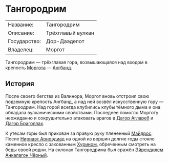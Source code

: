 # Тангородрим

|               |                   |
|---------------|-------------------|
|Название:      |Тангородрим        |
|Описание:      |Трёхглавый вулкан  |
|Государство:   |Дор-Даэделот       |
|Владелец:      |Моргот             |

Тангородрим — трёхглавая гора, возвышающаяся над входом в крепость
[Моргота](Личности/Моргот.md) — [Ангбанд](Ангбанд.md).

## История

После своего бегства из Валинора, Моргот вновь отстроил свою подземную
крепость Ангбанд, а над ней возвёл искусственную гору — Тангородрим. Над горой
всегда клубились клубы тёмного дыма и она обладала вулканическими свойствами.
Последнее помогло Морготу неожиданно и сокрушительно атаковать врагов в
[Дагор Аглареб](Войны/Вторая%20Война.md) и
[Дагор Браголлах](Войны/Третья%20Война.md).

К утесам горы был прикован за правую руку плененный
[Майдрос](Личности/Майдрос.md). После
[Нирнаэт Арноэдиад](Войны/Четвертая%20Война.md) на одной из вершин долгие годы
стояло каменное кресло с закованным [Хурином](Личности/Хурин.md), обреченным
смотреть на беды своей родни. На склонах Тангородрима был сражён
[Эйрендилем](Личности/Эйрендил.md) [Анкалагон Чёрный](Личности/Анкалогон.md).